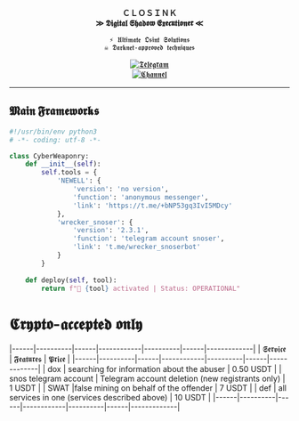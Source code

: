 <div align="center">

  **ＣＬＯＳＩＮＫ**  
**≫ 𝕯𝖎𝖌𝖎𝖙𝖆𝖑 𝕾𝖍𝖆𝖉𝖔𝖜 𝕰𝖝𝖊𝖈𝖚𝖙𝖎𝖔𝖓𝖊𝖗 ≪**  

`⚡ 𝖀𝖑𝖙𝖎𝖒𝖆𝖙𝖊 𝕺𝖘𝖎𝖓𝖙 𝕾𝖔𝖑𝖚𝖙𝖎𝖔𝖓𝖘`  
`☠ 𝕯𝖆𝖗𝖐𝖓𝖊𝖙-𝖆𝖕𝖕𝖗𝖔𝖛𝖊𝖉 𝖙𝖊𝖈𝖍𝖓𝖎𝖖𝖚𝖊𝖘`  

[![𝕿𝖊𝖑𝖊𝖌𝖗𝖆𝖒](https://img.shields.io/badge/𝕮𝖔𝖓𝖙𝖆𝖈𝖙_𝕮𝖑𝖔𝖘𝖎𝖓𝖐-26A5E4?style=for-the-badge&logo=telegram&logoColor=white)](https://t.me/closink)  
[![𝕮𝖍𝖆𝖓𝖓𝖊𝖑](https://img.shields.io/badge/𝕹𝖊𝖜𝖊𝖑𝖑_𝕺𝖘𝖎𝖓𝖙-0088CC?style=for-the-badge&logo=telegram&logoColor=white)](https://t.me/+bNP53gq3IvI5MDcy)  

</div>

---

##  𝕸𝖆𝖎𝖓 𝕱𝖗𝖆𝖒𝖊𝖜𝖔𝖗𝖐𝖘
```python
#!/usr/bin/env python3
# -*- coding: utf-8 -*-

class CyberWeaponry:
    def __init__(self):
        self.tools = {
            'NEWELL': {
                'version': 'no version',
                'function': 'anonymous messenger',
                'link': 'https://t.me/+bNP53gq3IvI5MDcy'
            },
            'wrecker_snoser': {
                'version': '2.3.1',
                'function': 'telegram account snoser',
                'link': 't.me/wrecker_snoserbot'
            }
        }
        
    def deploy(self, tool):
        return f"🚀 {tool} activated | Status: OPERATIONAL"
```

# 𝕮𝖗𝖞𝖕𝖙𝖔-𝖆𝖈𝖈𝖊𝖕𝖙𝖊𝖉 𝖔𝖓𝖑𝖞
|------|----------|------|------------|----------|------|-------------|
|          𝕾𝖊𝖗𝖛𝖎𝖈𝖊          |       𝕱𝖊𝖆𝖙𝖚𝖗𝖊𝖘      |     𝕻𝖗𝖎𝖈𝖊     |
|------|----------|------|------------|----------|------|-------------|
| dox       | searching for information about the abuser |   0.50 USDT   |
|  snos telegram account       | Telegram account deletion (new registrants only) |  1 USDT   |
| SWAT   |false mining on behalf of the offender |   7 USDT  |
| def   | all services in one (services described above) | 10 USDT |
|------|----------|------|------------|----------|------|-------------|
